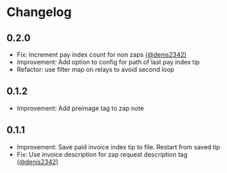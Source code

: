 # Changelog

## 0.2.0
- Fix: Increment pay index count for non zaps [(@denis2342)](https://github.com/denis2342) 
- Improvement: Add option to config for path of last pay index tip
- Refactor: use filter map on relays to avoid second loop

## 0.1.2 
- Improvement: Add preimage tag to zap note

## 0.1.1
- Improvement: Save paid invoice index tip to file. Restart from saved tip
- Fix: Use invoice description for zap request description tag [(@denis2342)](https://github.com/denis2342)